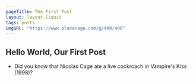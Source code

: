 ```yaml
---
pageTitle: The First Post
layout: layout.liquid
tags: posts
imgURL: "https://www.placecage.com/g/400/400"
---
```


## Hello World, Our First Post
- Did you know that Nicolas Cage ate a live cockroach in Vampire's Kiss (1998)? 

